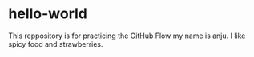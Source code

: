 # hello-world
This reppository is for practicing the GitHub Flow
my name is anju. I like spicy food and strawberries.
